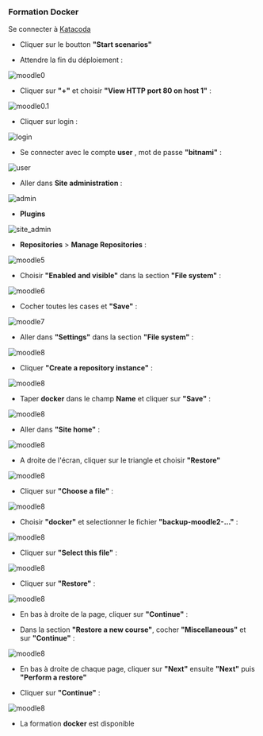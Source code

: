 ### Formation Docker

Se connecter à [Katacoda](https://www.katacoda.com/linagora/scenarios/docker-training)

- Cliquer sur le boutton **"Start scenarios"**

- Attendre la fin du déploiement :

![moodle0](./images/moodle0.png) 

- Cliquer sur **"+"** et choisir **"View HTTP port 80 on host 1"** :

![moodle0.1](./images/moodle0.1.png)

- Cliquer sur login :

![login](./images/moodle1.png)

- Se connecter avec le compte **user** , mot de passe **"bitnami"** :

![user](./images/moodle2.png)

- Aller dans **Site administration** : 

![admin](./images/moodle3.png)

- **Plugins** 

![site_admin](./images/moodle4.png)

- **Repositories** > **Manage Repositories** :

![moodle5](./images/moodle5.png)

- Choisir **"Enabled and visible"** dans la section **"File system"** :

![moodle6](./images/moodle6.png)

- Cocher toutes les cases et **"Save"** :

![moodle7](./images/moodle7.png)

- Aller dans **"Settings"** dans la section **"File system"** :

![moodle8](./images/moodle8.png)

- Cliquer **"Create a repository instance"** :

![moodle8](./images/moodle9.png)

- Taper **docker** dans le champ **Name** et cliquer sur **"Save"** :

![moodle8](./images/moodle10.png)

- Aller dans **"Site home"** :

![moodle8](./images/moodle11.png)

- A droite de l'écran, cliquer sur le triangle et choisir **"Restore"**

![moodle8](./images/moodle12.png)

- Cliquer sur **"Choose a file"** :

![moodle8](./images/moodle13.png)

- Choisir **"docker"** et selectionner le fichier **"backup-moodle2-..."** :

![moodle8](./images/moodle14.png)

- Cliquer sur **"Select this file"** :

![moodle8](./images/moodle15.png)

- Cliquer sur **"Restore"** :

![moodle8](./images/moodle16.png)

- En bas à droite de la page, cliquer sur **"Continue"** :

- Dans la section **"Restore a new course"**, cocher **"Miscellaneous"** et sur **"Continue"** :

![moodle8](./images/moodle171.png)

- En bas à droite de chaque page, cliquer sur **"Next"** ensuite **"Next"** puis **"Perform a restore"**

- Cliquer sur **"Continue"** :

![moodle8](./images/moodle181.png)

- La formation **docker** est disponible
